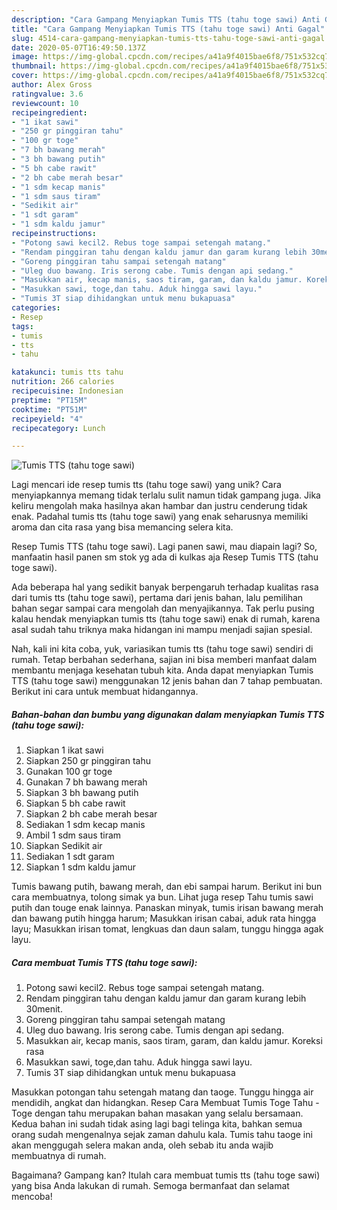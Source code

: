 ```yaml
---
description: "Cara Gampang Menyiapkan Tumis TTS (tahu toge sawi) Anti Gagal"
title: "Cara Gampang Menyiapkan Tumis TTS (tahu toge sawi) Anti Gagal"
slug: 4514-cara-gampang-menyiapkan-tumis-tts-tahu-toge-sawi-anti-gagal
date: 2020-05-07T16:49:50.137Z
image: https://img-global.cpcdn.com/recipes/a41a9f4015bae6f8/751x532cq70/tumis-tts-tahu-toge-sawi-foto-resep-utama.jpg
thumbnail: https://img-global.cpcdn.com/recipes/a41a9f4015bae6f8/751x532cq70/tumis-tts-tahu-toge-sawi-foto-resep-utama.jpg
cover: https://img-global.cpcdn.com/recipes/a41a9f4015bae6f8/751x532cq70/tumis-tts-tahu-toge-sawi-foto-resep-utama.jpg
author: Alex Gross
ratingvalue: 3.6
reviewcount: 10
recipeingredient:
- "1 ikat sawi"
- "250 gr pinggiran tahu"
- "100 gr toge"
- "7 bh bawang merah"
- "3 bh bawang putih"
- "5 bh cabe rawit"
- "2 bh cabe merah besar"
- "1 sdm kecap manis"
- "1 sdm saus tiram"
- "Sedikit air"
- "1 sdt garam"
- "1 sdm kaldu jamur"
recipeinstructions:
- "Potong sawi kecil2. Rebus toge sampai setengah matang."
- "Rendam pinggiran tahu dengan kaldu jamur dan garam kurang lebih 30menit."
- "Goreng pinggiran tahu sampai setengah matang"
- "Uleg duo bawang. Iris serong cabe. Tumis dengan api sedang."
- "Masukkan air, kecap manis, saos tiram, garam, dan kaldu jamur. Koreksi rasa"
- "Masukkan sawi, toge,dan tahu. Aduk hingga sawi layu."
- "Tumis 3T siap dihidangkan untuk menu bukapuasa"
categories:
- Resep
tags:
- tumis
- tts
- tahu

katakunci: tumis tts tahu 
nutrition: 266 calories
recipecuisine: Indonesian
preptime: "PT15M"
cooktime: "PT51M"
recipeyield: "4"
recipecategory: Lunch

---
```



![Tumis TTS (tahu toge sawi)](https://img-global.cpcdn.com/recipes/a41a9f4015bae6f8/751x532cq70/tumis-tts-tahu-toge-sawi-foto-resep-utama.jpg)

Lagi mencari ide resep tumis tts (tahu toge sawi) yang unik? Cara menyiapkannya memang tidak terlalu sulit namun tidak gampang juga. Jika keliru mengolah maka hasilnya akan hambar dan justru cenderung tidak enak. Padahal tumis tts (tahu toge sawi) yang enak seharusnya memiliki aroma dan cita rasa yang bisa memancing selera kita.

Resep Tumis TTS (tahu toge sawi). Lagi panen sawi, mau diapain lagi? So, manfaatin hasil panen sm stok yg ada di kulkas aja Resep Tumis TTS (tahu toge sawi).

Ada beberapa hal yang sedikit banyak berpengaruh terhadap kualitas rasa dari tumis tts (tahu toge sawi), pertama dari jenis bahan, lalu pemilihan bahan segar sampai cara mengolah dan menyajikannya. Tak perlu pusing kalau hendak menyiapkan tumis tts (tahu toge sawi) enak di rumah, karena asal sudah tahu triknya maka hidangan ini mampu menjadi sajian spesial.


Nah, kali ini kita coba, yuk, variasikan tumis tts (tahu toge sawi) sendiri di rumah. Tetap berbahan sederhana, sajian ini bisa memberi manfaat dalam membantu menjaga kesehatan tubuh kita. Anda dapat menyiapkan Tumis TTS (tahu toge sawi) menggunakan 12 jenis bahan dan 7 tahap pembuatan. Berikut ini cara untuk membuat hidangannya.

<!--inarticleads1-->

##### Bahan-bahan dan bumbu yang digunakan dalam menyiapkan Tumis TTS (tahu toge sawi):

1. Siapkan 1 ikat sawi
1. Siapkan 250 gr pinggiran tahu
1. Gunakan 100 gr toge
1. Gunakan 7 bh bawang merah
1. Siapkan 3 bh bawang putih
1. Siapkan 5 bh cabe rawit
1. Siapkan 2 bh cabe merah besar
1. Sediakan 1 sdm kecap manis
1. Ambil 1 sdm saus tiram
1. Siapkan Sedikit air
1. Sediakan 1 sdt garam
1. Siapkan 1 sdm kaldu jamur


Tumis bawang putih, bawang merah, dan ebi sampai harum. Berikut ini bun cara membuatnya, tolong simak ya bun. Lihat juga resep Tahu tumis sawi putih dan touge enak lainnya. Panaskan minyak, tumis irisan bawang merah dan bawang putih hingga harum; Masukkan irisan cabai, aduk rata hingga layu; Masukkan irisan tomat, lengkuas dan daun salam, tunggu hingga agak layu. 

<!--inarticleads2-->

##### Cara membuat Tumis TTS (tahu toge sawi):

1. Potong sawi kecil2. Rebus toge sampai setengah matang.
1. Rendam pinggiran tahu dengan kaldu jamur dan garam kurang lebih 30menit.
1. Goreng pinggiran tahu sampai setengah matang
1. Uleg duo bawang. Iris serong cabe. Tumis dengan api sedang.
1. Masukkan air, kecap manis, saos tiram, garam, dan kaldu jamur. Koreksi rasa
1. Masukkan sawi, toge,dan tahu. Aduk hingga sawi layu.
1. Tumis 3T siap dihidangkan untuk menu bukapuasa


Masukkan potongan tahu setengah matang dan taoge. Tunggu hingga air mendidih, angkat dan hidangkan. Resep Cara Membuat Tumis Toge Tahu - Toge dengan tahu merupakan bahan masakan yang selalu bersamaan. Kedua bahan ini sudah tidak asing lagi bagi telinga kita, bahkan semua orang sudah mengenalnya sejak zaman dahulu kala. Tumis tahu taoge ini akan menggugah selera makan anda, oleh sebab itu anda wajib membuatnya di rumah. 

Bagaimana? Gampang kan? Itulah cara membuat tumis tts (tahu toge sawi) yang bisa Anda lakukan di rumah. Semoga bermanfaat dan selamat mencoba!
